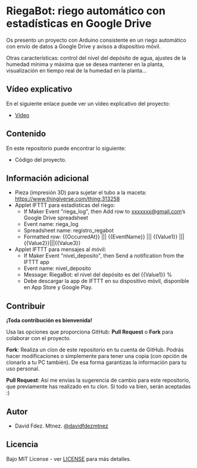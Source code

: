 # RiegaBot: riego automático con estadísticas en Google Drive

Os presento un proyecto con Arduino consistente en un riego automático con envío de datos a Google Drive y avisos a dispositivo móvil.

Otras características: control del nivel del depósito de agua, ajustes de la humedad mínima y máxima que se desea mantener en la planta, visualización en tiempo real de la humedad en la planta...

## Vídeo explicativo

En el siguiente enlace puede ver un vídeo explicativo del proyecto:

* [Vídeo](https://www.youtube.com/watch?v=5mBlglAQT7E)

## Contenido

En este repositorio puede encontrar lo siguiente:

* Código del proyecto.

## Información adicional

* Pieza (impresión 3D) para sujetar el tubo a la maceta: https://www.thingiverse.com/thing:313258
* Applet IFTTT para estadísticas del riego: 
   - If Maker Event "riega_log", then Add row to xxxxxxx@gmail.com’s Google Drive spreadsheet
   - Event name: riega_log
   - Spreadsheet name: registro_regabot
   - Formatted row: {{OccurredAt}} ||| {{EventName}} ||| {{Value1}} |||{{Value2}}|||{{Value3}}
* Applet IFTTT para mensajes al móvil: 
   - If Maker Event "nivel_deposito", then Send a notification from the IFTTT app
   - Event name: nivel_deposito
   - Message: RiegaBot: el nivel del depósito es del {{Value1}} % 
   - Debe descargar la app de IFTTT en su dispositivo móvil, disponible en App Store y Google Play.

## Contribuir

**¡Toda contribución es bienvenida!**

Usa las opciones que proporciona GitHub: **Pull Request** o **Fork** para colaborar con el proyecto.

**Fork**: Realiza un clon de este repositorio en tu cuenta de GitHub. Podrás hacer modificaciones o simplemente para tener una copia (con opción de clonarlo a tu PC también). De esa forma garantizas la información para tu uso personal.

**Pull Request**: Así me envías la sugerencia de cambio para este repositorio, que previamente has realizado en tu clon. Si todo va bien, serán aceptadas :)

## Autor

- David Fdez. Mtnez. [@davidfdezmtnez](https://twitter.com/davidfdezmtnez) 

## Licencia

Bajo MIT License - ver [LICENSE](LICENSE) para más detalles.
